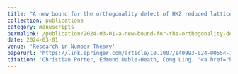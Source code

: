```yaml
---
title: "A new bound for the orthogonality defect of HKZ reduced lattices"
collection: publications
category: manuscripts
permalink: /publication/2024-03-01-a-new-bound-for-the-orthogonality-defect-of-hkz-reduced-lattices
date: 2024-03-01
venue: 'Research in Number Theory'
paperurl: 'https://link.springer.com/article/10.1007/s40993-024-00554-1'
citation: 'Christian Porter, Edmund Dable-Heath, Cong Ling. "<a href="https://link.springer.com/article/10.1007/s40993-024-00554-1">A new bound for the orthogonality defect of HKZ reduced lattices</a>", <i>Research in Number Theory</i>, vol. 10, no. 3, pp. 65, Mar. 2024.'
---
```

